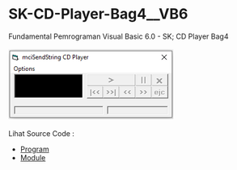 # SK-CD-Player-Bag4__VB6
Fundamental Pemrograman Visual Basic 6.0 - SK; CD Player Bag4<br><br>
<img src="https://github.com/RizkyKhapidsyah/SK-CD-Player-Bag4__VB6/blob/main/result/001.PNG"><br><br>
Lihat Source Code : <br>
- <a href="https://github.com/RizkyKhapidsyah/SK-CD-Player-Bag4__VB6/blob/main/Form1.frm">Program</a><br>
- <a href="https://github.com/RizkyKhapidsyah/SK-CD-Player-Bag4__VB6/blob/main/Module1.bas">Module</a>
